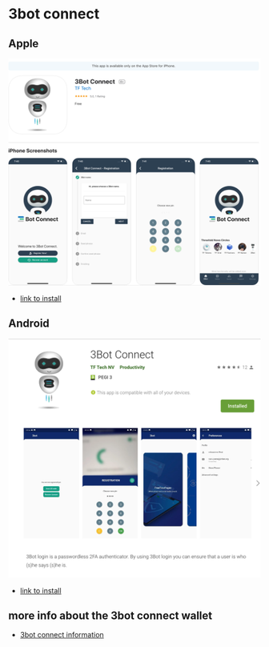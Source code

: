# 3bot connect

## Apple

![](./img/apple_wallet_3botconnect.png)

- [link to install](https://apps.apple.com/us/app/3bot-login/id1459845885)

## Android

![](./img/3bot_connect_adnroid.png)

- [link to install](https://play.google.com/store/apps/details?id=org.jimber.threebotlogin&hl=en_US)


## more info about the 3bot connect wallet

- [3bot connect information](3bot_app.md)